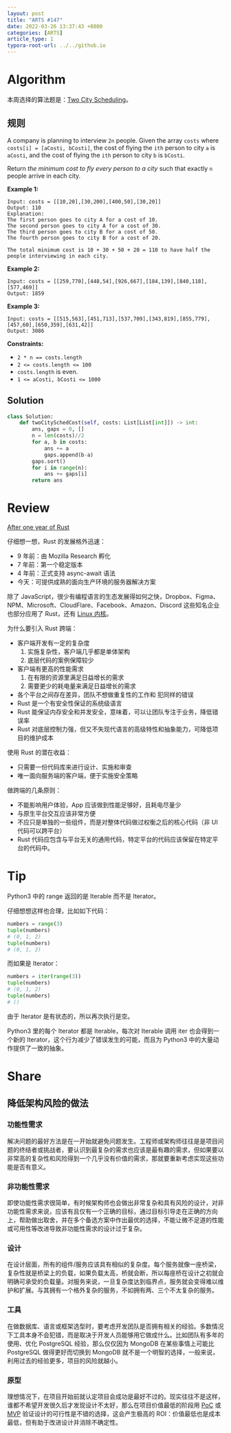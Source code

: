 ```yaml
---
layout: post
title: "ARTS #147"
date: 2022-03-26 13:37:43 +0800
categories: [ARTS]
article_type: 1
typora-root-url: ../../github.io
---
```



# Algorithm

本周选择的算法题是：[Two City Scheduling](https://leetcode.com/problems/two-city-scheduling/)。


## 规则

A company is planning to interview `2n` people. Given the array `costs` where `costs[i] = [aCosti, bCosti]`, the cost of flying the `ith` person to city `a` is `aCosti`, and the cost of flying the `ith` person to city `b` is `bCosti`.

Return *the minimum cost to fly every person to a city* such that exactly `n` people arrive in each city.

 

**Example 1:**

```
Input: costs = [[10,20],[30,200],[400,50],[30,20]]
Output: 110
Explanation: 
The first person goes to city A for a cost of 10.
The second person goes to city A for a cost of 30.
The third person goes to city B for a cost of 50.
The fourth person goes to city B for a cost of 20.

The total minimum cost is 10 + 30 + 50 + 20 = 110 to have half the people interviewing in each city.
```

**Example 2:**

```
Input: costs = [[259,770],[448,54],[926,667],[184,139],[840,118],[577,469]]
Output: 1859
```

**Example 3:**

```
Input: costs = [[515,563],[451,713],[537,709],[343,819],[855,779],[457,60],[650,359],[631,42]]
Output: 3086
```

 

**Constraints:**

- `2 * n == costs.length`
- `2 <= costs.length <= 100`
- `costs.length` is even.
- `1 <= aCosti, bCosti <= 1000`

## Solution

```python
class Solution:
    def twoCitySchedCost(self, costs: List[List[int]]) -> int:
        ans, gaps = 0, []
        n = len(costs)//2
        for a, b in costs:
            ans += a
            gaps.append(b-a)
        gaps.sort()
        for i in range(n):
            ans += gaps[i]
        return ans

```


# Review

[After one year of Rust](https://romain-kelifa.medium.com/after-one-year-of-rust-7cef608fef68)

仔细想一想，Rust 的发展格外迅速：

- 9 年前：由 Mozilla Research 孵化
- 7 年前：第一个稳定版本
- 4 年前：正式支持 async-await 语法
- 今天：可提供成熟的面向生产环境的服务器解决方案

除了 JavaScript，很少有编程语言的生态发展得如何之快，Dropbox、Figma、NPM、Microsoft、CloudFlare、Facebook、Amazon、Discord 这些知名企业也部分应用了 Rust，还有 [Linux 内核](https://www.phoronix.com/scan.php?page=news_item&px=Rust-Linux-Kernel-Linaro-2021)。

为什么要引入 Rust 跨端：

- 客户端开发有一定的复杂度
  1. 实施复杂性，客户端几乎都是单体架构
  2. 底层代码的案例保障较少
- 客户端有更高的性能需求
  1. 在有限的资源里满足日益增长的需求
  2. 需要更少的耗电量来满足日益增长的需求
- 各个平台之间存在差异，团队不想做重复性的工作和 犯同样的错误
- Rust 是一个有安全性保证的系统级语言
- Rust 能保证内存安全和并发安全，意味着，可以让团队专注于业务，降低错误率
- Rust 对底层控制力强，但又不失现代语言的高级特性和抽象能力，可降低项目的维护成本

使用 Rust 的潜在收益：

- 只需要一份代码库来进行设计、实施和审查
- 唯一面向服务端的客户端，便于实施安全策略

做跨端的几条原则：

- 不能影响用户体验，App 应该做到性能足够好，且耗电尽量少
- 与原生平台交互应该非常方便
- 不应只是单独的一些组件，而是对整体代码做过权衡之后的核心代码（非 UI 代码可以跨平台）
- Rust 代码应包含与平台无关的通用代码，特定平台的代码应该保留在特定平台的代码中。

# Tip

Python3 中的 range 返回的是 Iterable 而不是 Iterator。

仔细想想这样也合理，比如如下代码：

```python
numbers = range(3)
tuple(numbers)
# (0, 1, 2)
tuple(numbers)
# (0, 1, 2)
```

而如果是 Iterator：

```python
numbers = iter(range(3))
tuple(numbers)
# (0, 1, 2)
tuple(numbers)
# ()
```

由于 Iterator 是有状态的，所以再次执行是空。

Python3 里的每个 Iterator 都是 Iterable，每次对 Iterable 调用 iter 也会得到一个新的 Iterator，这个行为减少了错误发生的可能，而且为 Python3 中的大量动作提供了一致的抽象。

# Share

## 降低架构风险的做法

### 功能性需求

解决问题的最好方法是在一开始就避免问题发生。工程师或架构师往往是是项目问题的终结者或挑战者，要认识到最复杂的需求也应该是最有趣的需求，但如果要以非常高的复杂性和风险得到一个几乎没有价值的需求，那就要重新考虑实现这些功能是否有意义。

### 非功能性需求

即使功能性需求很简单，有时候架构师也会做出非常复杂和具有风险的设计，对非功能性需求来说，应该有且仅有一个正确的目标，通过目标引导走在正确的方向上，帮助做出取舍，并在多个备选方案中作出最优的选择，不能让微不足道的性能或可用性等改进导致非功能性需求的设计过于复杂。

### 设计

在设计层面，所有的组件/服务应该具有相似的复杂度。每个服务就像一座桥梁，复杂性就是桥梁上的负载，如果负载太高，桥就会断，所以每座桥在设计之初就会明确可承受的负载量。对服务来说，一旦复杂度达到临界点，服务就会变得难以维护和扩展。与其拥有一个格外复杂的服务，不如拥有两、三个不太复杂的服务。

### 工具

在做数据库、语言或框架选型时，要考虑开发团队是否拥有相关的经验。多数情况下工具本身不会犯错，而是取决于开发人员能够用它做成什么。比如团队有多年的使用、优化 PostgreSQL 经验，那么仅仅因为 MongoDB 在某些事情上可能比 PostgreSQL 做得更好而切换到 MongoDB 就不是一个明智的选择，一般来说，利用过去的经验更多，项目的风险就越小。

### 原型

理想情况下，在项目开始前就认定项目会成功是最好不过的。现实往往不是这样，谁都不希望开发很久后才发现设计不太好，那么在项目价值最低的阶段用 [PoC](https://en.wikipedia.org/wiki/Proof_of_concept) 或 [MVP](https://en.wikipedia.org/wiki/Minimum_viable_product) 验证设计的可行性是不错的选择，这会产生极高的 ROI：价值最低也是成本最低，但有助于改进设计并消除不确定性。
